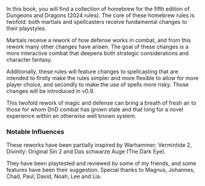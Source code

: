 In this book, you will find a collection of homebrew for the fifth edition of Dungeons and Dragons (2024 rules). The core of these homebrew rules is twofold: both martials and spellcasters receive fundamental changes to their playstyles.

Martials receive a rework of how defense works in combat, and from this rework many other changes have arisen. The goal of these changes is a more interactive combat that deepens both strategic considerations and character fantasy.

Additionally, these rules will feature changes to spellcasting that are intended to firstly make the rules simpler and more flexible to allow for more player choice, and secondly to make the use of spells more risky. Those changes will be introduced in v0.9.

This twofold rework of magic and defense can bring a breath of fresh air to those for whom DnD combat has grown stale and that long for a novel experience within an otherwise well known system.
### Notable Influences
These reworks have been partially inspired by Warhammer: Vermintide 2, Divinity: Original Sin 2 and Das schwarze Auge (The Dark Eye).

They have been playtested and reviewed by some of my friends, and some features have been their suggestion. Special thanks to Magnus, Johannes, Chad, Paul, David, Noah, Lee and Lia.